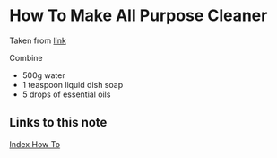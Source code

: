 # How To Make All Purpose Cleaner

Taken from [link](https://housewifehowtos.com/clean/natural-homemade-all-purpose-cleaner/)

Combine
- 500g water
- 1 teaspoon liquid dish soap
- 5 drops of essential oils

## Links to this note

[Index How To](index-how-to.md)

